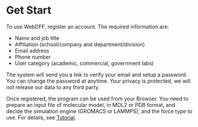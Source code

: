 # Get Start

To use WebDFF, register an account. The required information are:
- Name and job title  
- Affiliation (school/company and department/division)
- Email address
- Phone number  
- User category (academic, commercial, government labs) 

The system will send you a link to verify your email and setup a password. You can change the password at anytime. Your privacy is protected, we will not release our data to any third party.

Once registered, the program can be used from your Browser. You need to prepare an input file of molecular model, in MOL2 or PDB format, and decide the simulation engine (GROMACS or LAMMPS), and the force type to use. For details, see [Tutorial](./tutorial.md).